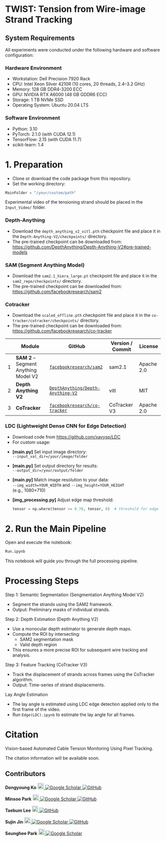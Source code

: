 # TWIST: Tension from Wire-image Strand Tracking


## System Requirements
All experiments were conducted under the following hardware and software configuration:

### Hardware Environment
* Workstation: Dell Precision 7920 Rack
* CPU: Intel Xeon Silver 4210R (10 cores, 20 threads, 2.4–3.2 GHz)
* Memory: 128 GB DDR4-3200 ECC
* GPU: NVIDIA RTX A6000 (48 GB GDDR6 ECC)
* Storage: 1 TB NVMe SSD
* Operating System: Ubuntu 20.04 LTS
### Software Environment
* Python: 3.10
* PyTorch: 2.1.0 (with CUDA 12.1)
* TensorFlow: 2.15 (with CUDA 11.7)
* scikit-learn: 1.4
  
# 1. Preparation

* Clone or download the code package from this repository.
* Set the working directory:
```python
MainFolder = "/your/custom/path"
```
Experimental video of the tensioning strand should be placed in the `Input_Video/` folder.

### Depth-Anything

* Download the `depth_anything_v2_vitl.pth` checkpoint file and place it in the `Depth-Anything-V2/checkpoints/` directory.
* The pre-trained checkpoint can be downloaded from:  
  https://github.com/DepthAnything/Depth-Anything-V2#pre-trained-models

### SAM (Segment Anything Model)

* Download the `sam2.1_hiera_large.pt` checkpoint file and place it in the `sam2_repo/checkpoints/` directory.
* The pre-trained checkpoint can be downloaded from:  
  https://github.com/facebookresearch/sam2

### Cotracker

* Download the `scaled_offline.pth` checkpoint file and place it in the `co-tracker/cotracker/checkpoints/` directory.
* The pre-trained checkpoint can be downloaded from:  
  https://github.com/facebookresearch/co-tracker

| | Module | GitHub | Version / Commit | License |
|------|------|--------|-------------|----------|
| 1 | **SAM 2** – Segment Anything Model V2 | [`facebookresearch/sam2`](https://github.com/facebookresearch/sam2) | sam2.1 | Apache 2.0 |
| 2 | **Depth Anything V2** | [`DepthAnything/Depth-Anything-V2`](https://github.com/DepthAnything/Depth-Anything-V2) | vitl | MIT |
| 3 | **CoTracker** | [`facebookresearch/co-tracker`](https://github.com/facebookresearch/co-tracker) | CoTracker V3 | Apache 2.0 |

### LDC (Lightweight Dense CNN for Edge Detection)

* Download code from https://github.com/xavysp/LDC
* For custom usage:
- **[main.py]** Set input image directory:  
  `--input_val_dir=/your/image/folder`

- **[main.py]** Set output directory for results:  
  `--output_dir=/your/output/folder`

- **[main.py]** Match image resolution to your data:  
  `--img_width=YOUR_WIDTH` and `--img_height=YOUR_HEIGHT`  
  (e.g., 1080×710)

- **[img_processing.py]** Adjust edge map threshold:  
  ```python
  tensor = np.where(tensor >= 0.70, tensor, 0)  # threshold for edge map

# 2. Run the Main Pipeline
Open and execute the notebook:
```python
Run.ipynb
```
This notebook will guide you through the full processing pipeline.

# Processing Steps
Step 1: Semantic Segmentation (Sengmentation Anything Model V2)
* Segment the strands using the SAM2 framework.
* Output: Preliminary masks of individual strands.

Step 2: Depth Estimation (Depth Anything V2)
* Use a monocular depth estimator to generate depth maps.
* Compute the ROI by intersecting:
    * SAM2 segmentation mask
    * Valid depth region
* This ensures a more precise ROI for subsequent wire tracking and analysis.

Step 3: Feature Tracking (CoTracker V3)
* Track the displacement of strands across frames using the CoTracker algorithm.
* Output: Time-series of strand displacements.

Lay Angle Estimation
* The lay angle is estimated using LDC edge detection applied only to the first frame of the video.
* Run `Edge(LDC).ipynb` to estimate the lay angle for all frames.
 
# Citation  
Vision-based Automated Cable Tension Monitoring Using Pixel Tracking.

The citation information will be available soon.

## Contributors
<p>
  <strong>Dongyoung Ko</strong>
  <a href="https://sites.google.com/view/skkuscit" target="_blank">
    <img src="https://github.com/pms5343/Tension_aware_Wire_Tracker/raw/main/logo/skku.svg" height="20" alt="SKKU Logo"/>
  </a>
  <a href="https://scholar.google.com/citations?user=uJ5Ot9kAAAAJ&hl=en" target="_blank">
    <img src="https://img.shields.io/badge/-4285F4?style=flat&logo=googlescholar&logoColor=white" alt="Google Scholar"/>
  </a>
  <a href="https://github.com/ehddud3555-skku" target="_blank">
    <img src="https://img.shields.io/badge/-000000?style=flat&logo=github&logoColor=white" alt="GitHub"/>
  </a>
</p>

<p>
  <strong>Minsoo Park</strong>
  <a href="https://sites.google.com/view/iisc-lab" target="_blank">
    <img src="https://github.com/pms5343/Tension_aware_Wire_Tracker/raw/main/logo/GWNU.svg" height="20" alt="GWNU Logo"/>
  </a>
  <a href="https://scholar.google.com/citations?user=6dCUM5oAAAAJ&hl=En">
    <img src="https://img.shields.io/badge/-4285F4?style=flat&logo=googlescholar&logoColor=white" alt="Google Scholar"/>
  </a>
  <a href="https://github.com/pms5343">
    <img src="https://img.shields.io/badge/-000000?style=flat&logo=github&logoColor=white" alt="GitHub"/>
  </a>
</p>

<p>
  <strong>Taebum Lee</strong>
  <a href="https://smartinside.ai/" target="_blank">
  <img src="https://github.com/pms5343/Tension_aware_Wire_Tracker/raw/main/logo/SI.png" height="20" alt="SmartInside Logo"/>
  <a href="https://github.com/ltb1021">
    <img src="https://img.shields.io/badge/-000000?style=flat&logo=github&logoColor=white" alt="GitHub"/>
  </a>
</p>


<p>
  <strong>Sujin Jin</strong>
  <a href="https://sites.google.com/view/skkuscit" target="_blank">
  <img src="https://github.com/pms5343/Tension_aware_Wire_Tracker/raw/main/logo/skku.svg" height="20" alt="SKKU Logo"/>
  <a href="https://scholar.google.com/citations?view_op=list_works&hl=en&user=SH8aOoEAAAAJ">
    <img src="https://img.shields.io/badge/-4285F4?style=flat&logo=googlescholar&logoColor=white" alt="Google Scholar"/>
  </a>
  <a href="https://github.com/sujin1229">
    <img src="https://img.shields.io/badge/-000000?style=flat&logo=github&logoColor=white" alt="GitHub"/>
  </a>
</p>
    
<p>
  <strong>Seunghee Park</strong>
  <a href="https://sites.google.com/view/skkuscit" target="_blank">
    <img src="https://github.com/pms5343/Tension_aware_Wire_Tracker/raw/main/logo/skku.svg" height="20" alt="SKKU Logo"/>
  </a>
  <a href="https://scholar.google.com/citations?user=_CUQYq8AAAAJ&hl=en" target="_blank">
    <img src="https://img.shields.io/badge/-4285F4?style=flat&logo=googlescholar&logoColor=white" alt="Google Scholar"/>
  </a>
</p>
